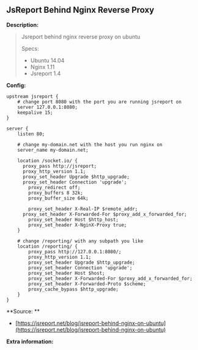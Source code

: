 ## JsReport Behind Nginx Reverse Proxy

**Description:**

> Jsreport behind nginx reverse proxy on ubuntu
>
> Specs:
>
> * Ubuntu 14.04
> * Nginx 1.11
> * Jsreport 1.4

**Config:**

```
upstream jsreport {
    # change port 8080 with the port you are running jsreport on
    server 127.0.0.1:8080;
    keepalive 15;
}

server {
    listen 80;

    # change my-domain.net with the host you run nginx on
    server_name my-domain.net;

    location /socket.io/ {
      proxy_pass http://jsreport;
      proxy_http_version 1.1;
      proxy_set_header Upgrade $http_upgrade;
      proxy_set_header Connection 'upgrade';
        proxy_redirect off;
        proxy_buffers 8 32k;
        proxy_buffer_size 64k;

        proxy_set_header X-Real-IP $remote_addr;
      proxy_set_header X-Forwarded-For $proxy_add_x_forwarded_for;
        proxy_set_header Host $http_host;
        proxy_set_header X-NginX-Proxy true;
    }

    # change /reporting/ with any subpath you like
    location /reporting/ {
        proxy_pass http://127.0.0.1:8080/;
        proxy_http_version 1.1;
        proxy_set_header Upgrade $http_upgrade;
        proxy_set_header Connection 'upgrade';
        proxy_set_header Host $host;
        proxy_set_header X-Forwarded-For $proxy_add_x_forwarded_for;
        proxy_set_header X-Forwarded-Proto $scheme;
        proxy_cache_bypass $http_upgrade;      
    }
}
```

**Source: **

* [https://jsreport.net/blog/jsreport-behind-nginx-on-ubuntu](https://jsreport.net/blog/jsreport-behind-nginx-on-ubuntu)

**Extra information:**

